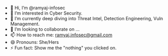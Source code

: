 - 👋 Hi, I’m @ramyaj-infosec
- 👀 I’m interested in Cyber Security.
- 🌱 I’m currently deep diving into Threat Intel, Detection Engineering, Vuln Management.
- 💞️ I’m looking to collaborate on ...
- 📫 How to reach me: ramyaj.infosec@gmail.com
- 😄 Pronouns: She/Hers
- ⚡ Fun fact: Show me the "nothing" you clicked on.

<!---
ramyaj-infosec/ramyaj-infosec is a ✨ special ✨ repository because its `README.md` (this file) appears on your GitHub profile.
You can click the Preview link to take a look at your changes.
--->
